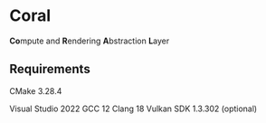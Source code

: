 # Coral

**Co**mpute and **R**endering **A**bstraction **L**ayer

## Requirements

CMake 3.28.4

Visual Studio 2022
GCC 12
Clang 18
Vulkan SDK 1.3.302 (optional)